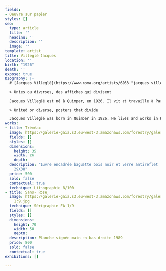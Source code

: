 ```yaml
---
fields:
- Oeuvre sur papier
styles: []
seo:
  type: article
  title: ''
  heading: ''
  description: ''
  image: ''
template: artist
title: Villeglé Jacques
location: ''
birth: "1926"
death: ''
expose: true
biography: |-
  # [Jacques Villeglé](https://www.moma.org/artists/6163 "jacques villéglé villglé")

  > Unies ou diverses, des affiches qui divisent

  Jacques Villeglé est né à Quimper, en 1926. Il vit et travaille à Paris. C'est un plasticien et peintre. Formé aux Beaux-Arts de Rennes, il apprécie collectionner des objets atypiques. En 1949, il s'installe à Paris et décide de concentrer sa collection sur les affiches, les affiches exposées dans les rues lacérées par des mains anonymes. Le nom qu'il leur donne est simplement le lieu où ces affiches sont trouvées. Le 26 octobre 1960, il fonde, accompagné d'autres artistes, le groupe des Nouveaux Réalistes, où il représente les affichistes. Jacques Villeglé produit des oeuvres d'apparences unies, homogènes et indivisibles. Hors, la récente perspective du Centre Pompidou a jugé l'opposé, il y aurait dans ses oeuvres une grande diversité ainsi que de nombreuses pistes de recherche.

  > United or diverse, posters that divide

  Jacques Villeglé was born in Quimper in 1926. He lives and works in Paris. He is a visual artist and painter. Trained at the Beaux-Arts of Rennes, he enjoys collecting atypical objects. In 1949, he moved to Paris and decided to focus his collection on posters, posters displayed in the streets torn by anonymous hands. The name he gives them is simply the place where these posters are found. On October 26, 1960, together with other artists, he founded the Nouveaux Réalistes group, where he represented the poster artists. Jacques Villeglé produced works that appeared united, homogeneous and indivisible. However, the recent perspective of the Centre Pompidou has judged the opposite, that there is great diversity in his works, as well as many avenues of research.
works:
- title: Tréméac
  image: https://galerie-gaia.s3.eu-west-3.amazonaws.com/forestry/galerie-gaia-jacques-villegle-tremeac.jpg
  fields: []
  styles: []
  dimensions:
    height: 35
    width: 26
    depth: 
  description: "Œuvre encadrée baguette bois noir et verre antireflet   \nFormat encadrée
    29X38"
  price: 500
  sold: false
  contextual: true
  technique: Lithographie 8/100
- title: Sans- Rose
  image: https://galerie-gaia.s3.eu-west-3.amazonaws.com/forestry/galerie-gaia-jacques-villegle-50X66-rose-EA
    1:9.jpg
  technique: Sérigraphie EA 1/9
  fields: []
  styles: []
  dimensions:
    height: 70
    width: 50
    depth: 
  description: Planche signée main en bas droite 1989
  price: 800
  sold: false
  contextual: true
exhibitions: []

---
```


